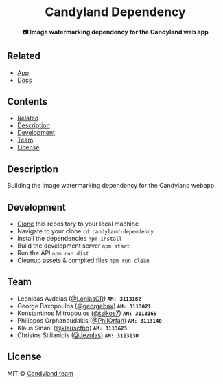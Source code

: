 <h1 align="center">
  Candyland Dependency
</h1>

<h4 align="center">
  📷 Image watermarking dependency for the Candyland web app
</h4>

## Related

- [App](https://github.com/klauscfhq/candyland-app)
- [Docs](https://github.com/klauscfhq/candyland-docs)

## Contents

- [Related](#related)
- [Description](#description)
- [Development](#development)
- [Team](#team)
- [License](#license)

## Description

Building the image watermarking dependency for the Candyland webapp.

## Development

- [Clone](https://help.github.com/articles/cloning-a-repository/) this repository to your local machine
- Navigate to your clone `cd candyland-dependency`
- Install the dependencies `npm install`
- Build the development server `npm start`
- Run the API `npm run dist`
- Cleanup assets & compiled files `npm run clean`

## Team

- Leonidas Avdelas ([@LoniasGR](https://github.com/LoniasGR)) **`AM: 3113182`**
- George Baxopoulos ([@georgebax](https://github.com/georgebax)) **`AM: 3113021`**
- Konstantinos Mitropoulos ([@tsikos7](https://github.com/tsikos7)) **`AM: 3113169`**
- Philippos Orphanoudakis ([@PhilOrfan](https://github.com/PhilOrfan)) **`AM: 3113140`**
- Klaus Sinani ([@klauscfhq](https://github.com/klauscfhq)) **`AM: 3113623`**
- Christos Stilianidis ([@Jezulas](https://github.com/Jezulas)) **`AM: 3113130`**

## License

MIT © [Candyland team](https://github.com/klauscfhq/candyland-dependency/blob/master/license.md)
